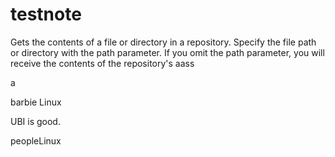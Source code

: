 # testnote

Gets the contents of a file or directory in a repository. Specify the file path or directory with the path parameter. If you omit the path parameter, you will receive the contents of the repository's
aass


a








barbie Linux

UBI is good.








peopleLinux